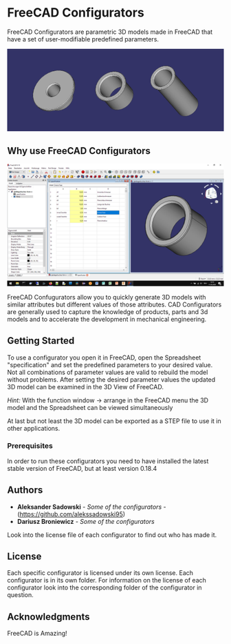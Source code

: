 # FreeCAD Configurators

FreeCAD Configurators are parametric 3D models made in FreeCAD that have a set of user-modifiable predefined parameters.

![](images/mockup-configurator-variations-small.png)

## Why use FreeCAD Configurators

![](images/freecad-simple-example.png)

FreeCAD Confugurators allow you to quickly generate 3D models with similar attributes but different values of those attributes. CAD Configurators are generally used to capture the knowledge of products, parts and 3d models and to accelerate the development in mechanical engineering.

## Getting Started

To use a configurator you open it in FreeCAD, open the Spreadsheet "specification" and set the predefined parameters to your desired value. Not all combinations of parameter values are valid to rebuild the model without problems. After setting the desired parameter values the updated 3D model can be examined in the 3D View of FreeCAD. 

*Hint:* With the function window -> arrange in the FreeCAD menu the 3D model and the Spreadsheet can be viewed simultaneously

At last but not least the 3D model can be exported as a STEP file to use it in other applications.

### Prerequisites

In order to run these configurators you need to have installed the latest stable version of FreeCAD, but at least version 0.18.4

## Authors

* **Aleksander Sadowski** - *Some of the configurators* - (https://github.com/alekssadowski95)
* **Dariusz Broniewicz** - *Some of the configurators*

Look into the license file of each configurator to find out who has made it.

## License

Each specific configurator is licensed under its own license. Each configurator is in its own folder. For information on the license of each configurator look into the corresponding folder of the configurator in question.

## Acknowledgments

FreeCAD is Amazing!
